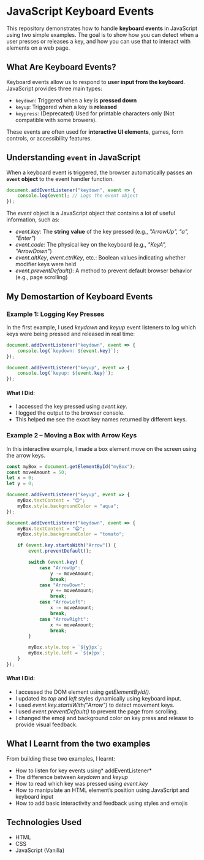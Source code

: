 # JavaScript Keyboard Events
This repository demonstrates how to handle **keyboard events** in JavaScript using two simple examples. The goal is to show how you can detect when a user presses or releases a key, and how you can use that to interact with elements on a web page.

## What Are Keyboard Events?
Keyboard events allow us to respond to **user input from the keyboard**. JavaScript provides three main types:

- `keydown`: Triggered when a key is **pressed down**
- `keyup`: Triggered when a key is **released**
- `keypress`: (Deprecated) Used for printable characters only (Not compatible with some browers).

These events are often used for **interactive UI elements**, games, form controls, or accessibility features.

## Understanding `event` in JavaScript
When a keyboard event is triggered, the browser automatically passes an **`event` object** to the event handler function.

```javascript
document.addEventListener("keydown", event => {
    console.log(event); // Logs the event object
});
```
The *event* object is a JavaScript object that contains a lot of useful information, such as:

- *event.key:* The **string value** of the key pressed (e.g., *"ArrowUp", "a", "Enter"*)
- *event.code:* The physical key on the keyboard (e.g., *"KeyA", "ArrowDown"*)
- *event.altKey*, *event.ctrlKey*, etc.: Boolean values indicating whether modifier keys were held
- *event.preventDefault()*: A method to prevent default browser behavior (e.g., page scrolling)

## My Demostartion of Keyboard Events
### Example 1: Logging Key Presses
In the first example, I used *keydown* and *keyup* event listeners to log which keys were being pressed and released in real time:

```javascript
document.addEventListener("keydown", event => {
    console.log(`keydown: ${event.key}`);
}); 

document.addEventListener("keyup", event => {
    console.log(`keyup: ${event.key}`);
}); 
```

#### What I Did:
- I accessed the key pressed using *event.key*.
- I logged the output to the browser console.
- This helped me see the exact key names returned by different keys.

### Example 2 – Moving a Box with Arrow Keys
In this interactive example, I made a box element move on the screen using the arrow keys.

```javascript
const myBox = document.getElementById("myBox");
const moveAmount = 50;
let x = 0;
let y = 0;

document.addEventListener("keyup", event => {
    myBox.textContent = "😊";
    myBox.style.backgroundColor = "aqua";
});

document.addEventListener("keydown", event => {
    myBox.textContent = "😁";
    myBox.style.backgroundColor = "tomato";

    if (event.key.startsWith("Arrow")) {
        event.preventDefault();

        switch (event.key) {
            case "ArrowUp":
                y -= moveAmount;
                break;
            case "ArrowDown":
                y += moveAmount;
                break;
            case "ArrowLeft":
                x -= moveAmount;
                break;
            case "ArrowRight":
                x += moveAmount;
                break;
        }

        myBox.style.top = `${y}px`;
        myBox.style.left = `${x}px`;
    }
});
```
#### What I Did:
- I accessed the DOM element using g*etElementById()*.
- I updated its *top* and *left* styles dynamically using keyboard input.
- I used *event.key.startsWith("Arrow")* to detect movement keys.
- I used *event.preventDefault()* to prevent the page from scrolling.
- I changed the emoji and background color on key press and release to provide visual feedback.

## What I Learnt from the two examples
From building these two examples, I learnt:
- How to listen for key events using* addEventListener*
- The difference between *keydown* and *keyup*
- How to read which key was pressed using *event.key*
- How to manipulate an HTML element’s position using JavaScript and keyboard input
- How to add basic interactivity and feedback using styles and emojis

## Technologies Used
- HTML
- CSS
- JavaScript (Vanilla)